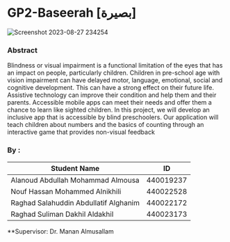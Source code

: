 # GP2-Baseerah [بصيرة]
![Screenshot 2023-08-27 234254](https://github.com/Raghad-Aldakhil/GP2-Baseerah/assets/121506944/a3b53d95-bdea-4e54-8ce8-5a11726a8800)

### Abstract 

Blindness or visual impairment is a functional limitation of the eyes that has an impact on 
people, particularly children. Children in pre-school age with vision impairment can have 
delayed motor, language, emotional, social and cognitive development. This can have a strong 
effect on their future life. Assistive technology can improve their condition and help them and 
their parents. Accessible mobile apps can meet their needs and offer them a chance to learn like 
sighted children. In this project, we will develop an inclusive app that is accessible by blind 
preschoolers. Our application will teach children about numbers and the basics of counting 
through an interactive game that provides non-visual feedback

### By :
| Student Name | ID |
| ------------- | ------------- |
| Alanoud Abdullah Mohammad Almousa| 440019237|
|Nouf Hassan Mohammed Alnikhili| 440022528|
|Raghad Salahuddin Abdullatif Alghanim| 440022172|
|Raghad Suliman Dakhil Aldakhil| 440023173  |
 
 **Supervisor: Dr. Manan Almusallam 

